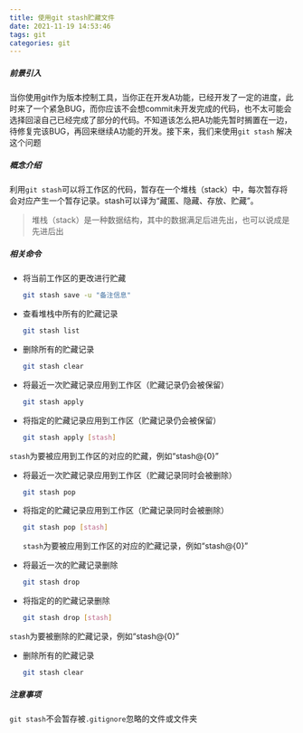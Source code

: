 ```yaml
---
title: 使用git stash贮藏文件
date: 2021-11-19 14:53:46
tags: git
categories: git
---
```


##### 前景引入

当你使用git作为版本控制工具，当你正在开发A功能，已经开发了一定的进度，此时来了一个紧急BUG，而你应该不会想commit未开发完成的代码，也不太可能会选择回滚自己已经完成了部分的代码。不知道该怎么把A功能先暂时搁置在一边，待修复完该BUG，再回来继续A功能的开发。接下来，我们来使用`git stash`
解决这个问题

##### 概念介绍

利用`git stash`可以将工作区的代码，暂存在一个堆栈（stack）中，每次暂存将会对应产生一个暂存记录。stash可以译为“藏匿、隐藏、存放、贮藏”。

> 堆栈（stack）是一种数据结构，其中的数据满足后进先出，也可以说成是先进后出

##### 相关命令

* 将当前工作区的更改进行贮藏

    ```bash
    git stash save -u "备注信息"
    ```


* 查看堆栈中所有的贮藏记录

    ```bash
    git stash list
    ```


* 删除所有的贮藏记录

    ```bash
    git stash clear
    ```


* 将最近一次贮藏记录应用到工作区（贮藏记录仍会被保留）

    ```bash
    git stash apply
    ```


* 将指定的贮藏记录应用到工作区（贮藏记录仍会被保留）

    ```bash
    git stash apply [stash]
    ```

`stash`为要被应用到工作区的对应的贮藏，例如“stash@{0}”

* 将最近一次贮藏记录应用到工作区（贮藏记录同时会被删除）

    ```bash
    git stash pop
    ```


* 将指定的贮藏记录应用到工作区（贮藏记录同时会被删除）

    ```bash
    git stash pop [stash]
    ```

  `stash`为要被应用到工作区的对应的贮藏记录，例如“stash@{0}”


* 将最近一次的贮藏记录删除

    ```bash
    git stash drop
    ```


* 将指定的的贮藏记录删除

    ```bash
    git stash drop [stash]
    ```

`stash`为要被删除的贮藏记录，例如“stash@{0}”

* 删除所有的贮藏记录

    ```bash
    git stash clear
    ```

##### 注意事项

`git stash`不会暂存被`.gitignore`忽略的文件或文件夹

